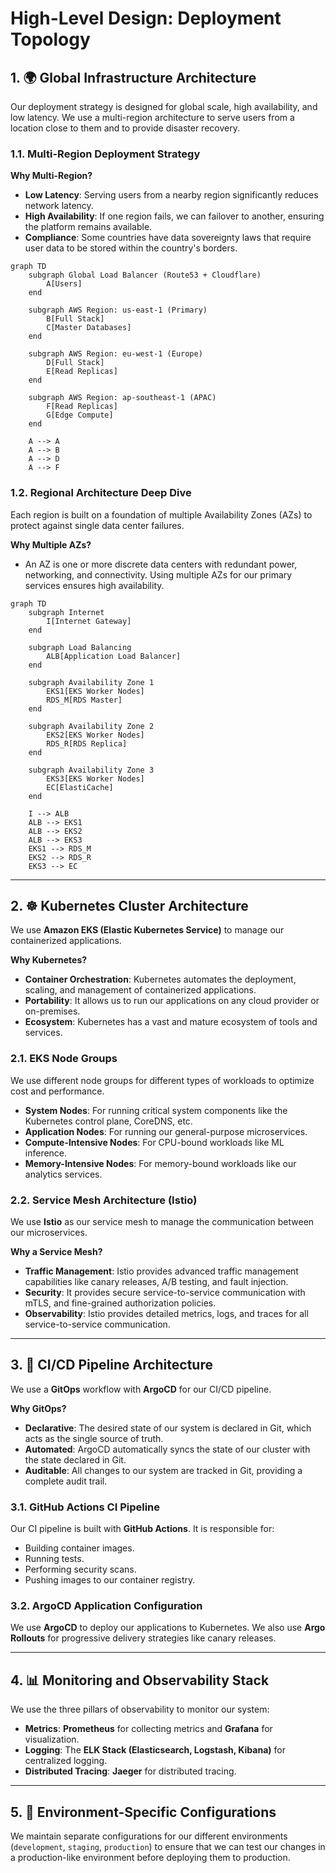 # High-Level Design: Deployment Topology

## 1. 🌍 Global Infrastructure Architecture

Our deployment strategy is designed for global scale, high availability, and low latency. We use a multi-region architecture to serve users from a location close to them and to provide disaster recovery.

### 1.1. Multi-Region Deployment Strategy

**Why Multi-Region?**
-   **Low Latency**: Serving users from a nearby region significantly reduces network latency.
-   **High Availability**: If one region fails, we can failover to another, ensuring the platform remains available.
-   **Compliance**: Some countries have data sovereignty laws that require user data to be stored within the country's borders.

```mermaid
graph TD
    subgraph Global Load Balancer (Route53 + Cloudflare)
        A[Users]
    end

    subgraph AWS Region: us-east-1 (Primary)
        B[Full Stack]
        C[Master Databases]
    end

    subgraph AWS Region: eu-west-1 (Europe)
        D[Full Stack]
        E[Read Replicas]
    end

    subgraph AWS Region: ap-southeast-1 (APAC)
        F[Read Replicas]
        G[Edge Compute]
    end

    A --> A
    A --> B
    A --> D
    A --> F
```

### 1.2. Regional Architecture Deep Dive

Each region is built on a foundation of multiple Availability Zones (AZs) to protect against single data center failures.

**Why Multiple AZs?**
-   An AZ is one or more discrete data centers with redundant power, networking, and connectivity. Using multiple AZs for our primary services ensures high availability.

```mermaid
graph TD
    subgraph Internet
        I[Internet Gateway]
    end

    subgraph Load Balancing
        ALB[Application Load Balancer]
    end

    subgraph Availability Zone 1
        EKS1[EKS Worker Nodes]
        RDS_M[RDS Master]
    end

    subgraph Availability Zone 2
        EKS2[EKS Worker Nodes]
        RDS_R[RDS Replica]
    end

    subgraph Availability Zone 3
        EKS3[EKS Worker Nodes]
        EC[ElastiCache]
    end

    I --> ALB
    ALB --> EKS1
    ALB --> EKS2
    ALB --> EKS3
    EKS1 --> RDS_M
    EKS2 --> RDS_R
    EKS3 --> EC
```

---

## 2. ☸️ Kubernetes Cluster Architecture

We use **Amazon EKS (Elastic Kubernetes Service)** to manage our containerized applications.

**Why Kubernetes?**
-   **Container Orchestration**: Kubernetes automates the deployment, scaling, and management of containerized applications.
-   **Portability**: It allows us to run our applications on any cloud provider or on-premises.
-   **Ecosystem**: Kubernetes has a vast and mature ecosystem of tools and services.

### 2.1. EKS Node Groups

We use different node groups for different types of workloads to optimize cost and performance.

-   **System Nodes**: For running critical system components like the Kubernetes control plane, CoreDNS, etc.
-   **Application Nodes**: For running our general-purpose microservices.
-   **Compute-Intensive Nodes**: For CPU-bound workloads like ML inference.
-   **Memory-Intensive Nodes**: For memory-bound workloads like our analytics services.

### 2.2. Service Mesh Architecture (Istio)

We use **Istio** as our service mesh to manage the communication between our microservices.

**Why a Service Mesh?**
-   **Traffic Management**: Istio provides advanced traffic management capabilities like canary releases, A/B testing, and fault injection.
-   **Security**: It provides secure service-to-service communication with mTLS, and fine-grained authorization policies.
-   **Observability**: Istio provides detailed metrics, logs, and traces for all service-to-service communication.

---

## 3. 🚀 CI/CD Pipeline Architecture

We use a **GitOps** workflow with **ArgoCD** for our CI/CD pipeline.

**Why GitOps?**
-   **Declarative**: The desired state of our system is declared in Git, which acts as the single source of truth.
-   **Automated**: ArgoCD automatically syncs the state of our cluster with the state declared in Git.
-   **Auditable**: All changes to our system are tracked in Git, providing a complete audit trail.

### 3.1. GitHub Actions CI Pipeline

Our CI pipeline is built with **GitHub Actions**. It is responsible for:
-   Building container images.
-   Running tests.
-   Performing security scans.
-   Pushing images to our container registry.

### 3.2. ArgoCD Application Configuration

We use **ArgoCD** to deploy our applications to Kubernetes. We also use **Argo Rollouts** for progressive delivery strategies like canary releases.

---

## 4. 📊 Monitoring and Observability Stack

We use the three pillars of observability to monitor our system:

-   **Metrics**: **Prometheus** for collecting metrics and **Grafana** for visualization.
-   **Logging**: The **ELK Stack (Elasticsearch, Logstash, Kibana)** for centralized logging.
-   **Distributed Tracing**: **Jaeger** for distributed tracing.

---

## 5. 🔧 Environment-Specific Configurations

We maintain separate configurations for our different environments (`development`, `staging`, `production`) to ensure that we can test our changes in a production-like environment before deploying them to production.

